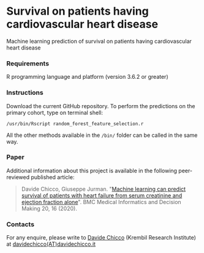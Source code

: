 # Survival on patients having cardiovascular heart disease
Machine learning prediction of survival on patients having cardiovascular heart disease

### Requirements
R programming language and platform (version 3.6.2 or greater)

### Instructions
Download the current GitHub repository.
To perform the predictions on the primary cohort, type on terminal shell:

`/usr/bin/Rscript random_forest_feature_selection.r`

All the other methods available in the `/bin/` folder can be called in the same way.

### Paper
Additional information about this project is available in the following peer-reviewed published article:

> Davide Chicco, Giuseppe Jurman. "[Machine learning can predict survival of patients with heart failure from serum creatinine and ejection fraction alone](https://doi.org/10.1186/s12911-020-1023-5)". BMC Medical Informatics and Decision Making 20, 16 (2020). 

### Contacts
For any enquire, please write to [Davide Chicco](https://www.davidechicco.it) (Krembil Research Institute) at [davidechicco(AT)davidechicco.it](mailto:davidechicco@davidechicco.it)
